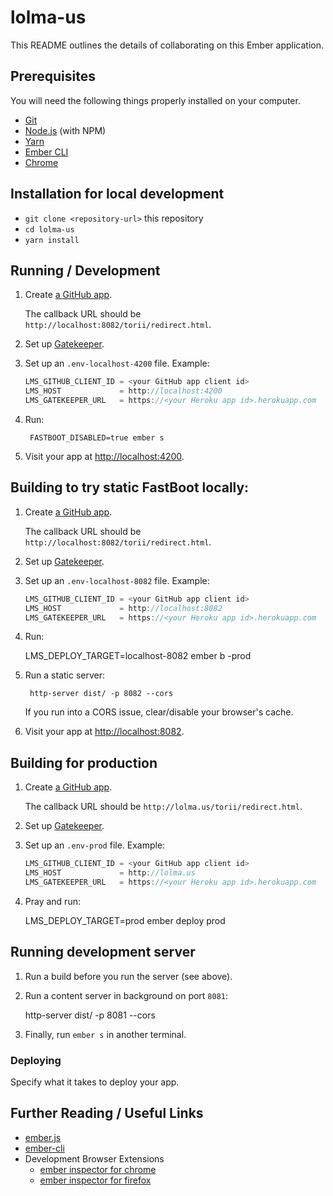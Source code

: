 # lolma-us

This README outlines the details of collaborating on this Ember application.

## Prerequisites

You will need the following things properly installed on your computer.

* [Git](https://git-scm.com/)
* [Node.js](https://nodejs.org/) (with NPM)
* [Yarn](https://yarnpkg.com/)
* [Ember CLI](https://ember-cli.com/)
* [Chrome](https://www.google.com/chrome/)



## Installation for local development

* `git clone <repository-url>` this repository
* `cd lolma-us`
* `yarn install`



## Running / Development

1. Create [a GitHub app](https://github.com/settings/applications/new).

    The callback URL should be `http://localhost:8082/torii/redirect.html`.

2. Set up [Gatekeeper](https://github.com/prose/gatekeeper#deploy-on-heroku).

3. Set up an `.env-localhost-4200` file. Example:

    ```js
    LMS_GITHUB_CLIENT_ID = <your GitHub app client id>
    LMS_HOST             = http://localhost:4200
    LMS_GATEKEEPER_URL   = https://<your Heroku app id>.herokuapp.com

4. Run:

        FASTBOOT_DISABLED=true ember s

5. Visit your app at [http://localhost:4200](http://localhost:4200).



## Building to try static FastBoot locally:

1. Create [a GitHub app](https://github.com/settings/applications/new).

    The callback URL should be `http://localhost:8082/torii/redirect.html`.

2. Set up [Gatekeeper](https://github.com/prose/gatekeeper#deploy-on-heroku).

3. Set up an `.env-localhost-8082` file. Example:

    ```js
    LMS_GITHUB_CLIENT_ID = <your GitHub app client id>
    LMS_HOST             = http://localhost:8082
    LMS_GATEKEEPER_URL   = https://<your Heroku app id>.herokuapp.com
    ```

4. Run:

    LMS_DEPLOY_TARGET=localhost-8082 ember b -prod
    
5. Run a static server:
    
        http-server dist/ -p 8082 --cors

    If you run into a CORS issue, clear/disable your browser's cache.

6. Visit your app at [http://localhost:8082](http://localhost:8082).



## Building for production

1. Create [a GitHub app](https://github.com/settings/applications/new).

    The callback URL should be `http://lolma.us/torii/redirect.html`.

2. Set up [Gatekeeper](https://github.com/prose/gatekeeper#deploy-on-heroku).

3. Set up an `.env-prod` file. Example:

    ```js
    LMS_GITHUB_CLIENT_ID = <your GitHub app client id>
    LMS_HOST             = http://lolma.us
    LMS_GATEKEEPER_URL   = https://<your Heroku app id>.herokuapp.com
    ```
    
4. Pray and run:

    LMS_DEPLOY_TARGET=prod ember deploy prod



## Running development server

1. Run a build before you run the server (see above).

2. Run a content server in background on port `8081`:

    http-server dist/ -p 8081 --cors

3. Finally, run `ember s` in another terminal.



### Deploying

Specify what it takes to deploy your app.

## Further Reading / Useful Links

* [ember.js](http://emberjs.com/)
* [ember-cli](https://ember-cli.com/)
* Development Browser Extensions
  * [ember inspector for chrome](https://chrome.google.com/webstore/detail/ember-inspector/bmdblncegkenkacieihfhpjfppoconhi)
  * [ember inspector for firefox](https://addons.mozilla.org/en-US/firefox/addon/ember-inspector/)

